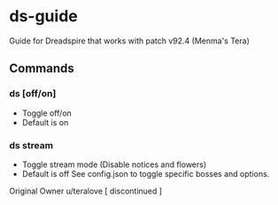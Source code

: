 # ds-guide
Guide for Dreadspire that works with patch v92.4 (Menma's Tera)

## Commands
### ds [off/on]
- Toggle off/on
- Default is on

### ds stream
- Toggle stream mode (Disable notices and flowers)
- Default is off
See config.json to toggle specific bosses and options.

Original Owner u/teralove [ discontinued ]
